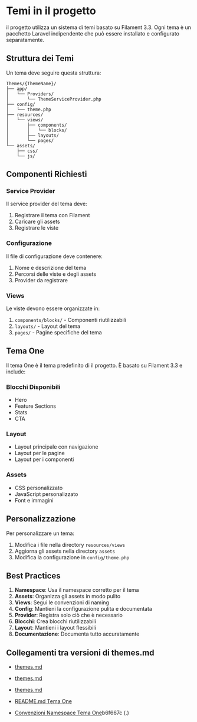 # Temi in il progetto

il progetto utilizza un sistema di temi basato su Filament 3.3. Ogni tema è un pacchetto Laravel indipendente che può essere installato e configurato separatamente.

## Struttura dei Temi

Un tema deve seguire questa struttura:

```
Themes/{ThemeName}/
├── app/
│   └── Providers/
│       └── ThemeServiceProvider.php
├── config/
│   └── theme.php
├── resources/
│   └── views/
│       ├── components/
│       │   └── blocks/
│       ├── layouts/
│       └── pages/
└── assets/
    ├── css/
    └── js/
```

## Componenti Richiesti

### Service Provider
Il service provider del tema deve:
1. Registrare il tema con Filament
2. Caricare gli assets
3. Registrare le viste

### Configurazione
Il file di configurazione deve contenere:
1. Nome e descrizione del tema
2. Percorsi delle viste e degli assets
3. Provider da registrare

### Views
Le viste devono essere organizzate in:
1. `components/blocks/` - Componenti riutilizzabili
2. `layouts/` - Layout del tema
3. `pages/` - Pagine specifiche del tema

## Tema One

Il tema One è il tema predefinito di il progetto. È basato su Filament 3.3 e include:

### Blocchi Disponibili
- Hero
- Feature Sections
- Stats
- CTA

### Layout
- Layout principale con navigazione
- Layout per le pagine
- Layout per i componenti

### Assets
- CSS personalizzato
- JavaScript personalizzato
- Font e immagini

## Personalizzazione

Per personalizzare un tema:

1. Modifica i file nella directory `resources/views`
2. Aggiorna gli assets nella directory `assets`
3. Modifica la configurazione in `config/theme.php`

## Best Practices

1. **Namespace**: Usa il namespace corretto per il tema
2. **Assets**: Organizza gli assets in modo pulito
3. **Views**: Segui le convenzioni di naming
4. **Config**: Mantieni la configurazione pulita e documentata
5. **Provider**: Registra solo ciò che è necessario
6. **Blocchi**: Crea blocchi riutilizzabili
7. **Layout**: Mantieni i layout flessibili
8. **Documentazione**: Documenta tutto accuratamente 
## Collegamenti tra versioni di themes.md
* [themes.md](docs/rules/themes.md)
* [themes.md](../../../Xot/project_docs/themes.md)
* [themes.md](../../../Cms/project_docs/frontoffice/themes.md)

* [README.md Tema One](/var/www/html/_bases/base_ptvx_fila3_mono/laravel/Themes/One/project_docs/README.md)
* [Convenzioni Namespace Tema One](/var/www/html/_bases/base_ptvx_fila3_mono/laravel/Themes/One/project_docs/namespace-conventions.md)b6f667c (.)


